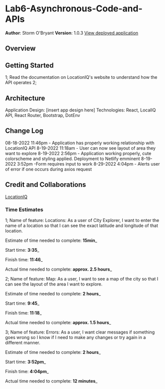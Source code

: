 # Lab6-Asynchronous-Code-and-APIs

**Author**: Storm O'Bryant
**Version**: 1.0.3
[View deployed application](https://cityexplorer-lab06.netlify.app/)

## Overview
<!-- Provide a high level overview of what this application is and why you are building it, beyond the fact that it's an assignment for this class. (i.e. What's your problem domain?) -->

## Getting Started
<!-- What are the steps that a user must take in order to build this app on their own machine and get it running? -->
1; Read the documentation on LocationIQ's website to understand how the API operates
2; 

## Architecture

Application Design: [insert app design here]
Technologies: React, LocalIQ API, React Router, Bootstrap, DotEnv

## Change Log

08-18-2022 11:46pm - Application has properly working relationship with LocationIQ API
8-19-2022 11:18am - User can now see layout of area they want to explore
8-19-2022 2:56pm - Application working properly, cute colorscheme and styling applied. Deployment to Netlify emminent
8-19-2022 3:52pm -Form requires input to work
8-29-2022 4:04pm - Alerts user of error if one occurs during axios request

## Credit and Collaborations

[LocationIQ](https://locationiq.com/docs)

### Time Estimates

1; Name of feature:  Locations: As a user of City Explorer, I want to enter the name of a location so that I can see the exact latitude and longitude of that location.

Estimate of time needed to complete: **15min**_

Start time: **3:35**_

Finish time: **11:46**_

Actual time needed to complete: **approx. 2.5 hours**_

2; Name of feature:  Map: As a user, I want to see a map of the city so that I can see the layout of the area I want to explore.

Estimate of time needed to complete: **2 hours**_

Start time: **9:45**_

Finish time: **11:18**_

Actual time needed to complete: **approx. 1.5 hours**_

3; Name of feature:  Errors: As a user, I want clear messages if something goes wrong so I know if I need to make any changes or try again in a different manner.

Estimate of time needed to complete: **2 hours**_

Start time: **3:52pm**_

Finish time: **4:04pm**_

Actual time needed to complete: **12 minutes**_
